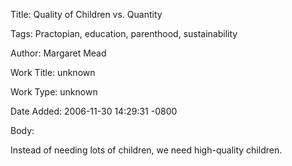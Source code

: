 Title:  Quality of Children vs. Quantity

Tags:   Practopian, education, parenthood, sustainability

Author: Margaret Mead

Work Title: unknown

Work Type: unknown

Date Added: 2006-11-30 14:29:31 -0800

Body: 

Instead of needing lots of children, we need high-quality children.


